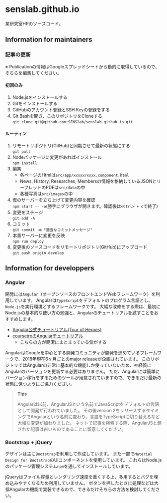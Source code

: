 # senslab.github.io

某研究室HPのソースコード。

## Information for maintainers

### 記事の更新

※ Publicationの情報はGoogleスプレッドシートから動的に取得しているので、そちらを編集してください。

#### 初回のみ

1. Node.jsをインストールする
2. Gitをインストールする
3. GitHubのアカウント登録とSSH Keyの登録をする
4. Git Bashを開き、このリポジトリをCloneする<br>`git clone git@github.com:SENSlab/senslab.github.io.git`

#### ルーティン

1. リモートリポジトリ(GitHub)と同期させて最新の状態にする<br>`git pull`
2. Nodeパッケージに変更があればインストール<br>`npm install`
3. 編集
   * 各ページのHtmlは`src/app/xxxxx/xxxx.component.html`
   * News, History, Researches, Membersの情報を格納しているJSONとリーフレットのPDFは`src/data`の中
   * 各種写真は`src/images`の中
3. 仮のサーバーを立ち上げて変更内容を確認<br>`npm start -- -o`(勝手にブラウザが開きます。確認後は`<Ctrl> + c`で終了)
4. 変更をステージ<br>`git add -A`
5. コミット<br>`git commit -m "適当なコミットメッセージ"`
6. 本番サーバーに変更を反映<br>`npm run deploy`
7. 変更後のソースコードをリモートリポジトリ(GitHub)にアップロード<br>`git push origin develop`

## Information for developpers

### Angular

開発には`Angular`（オープンソースのフロントエンドWebフレームワーク）を利用しています。
Angularは`TypeScript`をデフォルトのプログラム言語とし、`Node.js`を実行環境とするフレームワークです。
大幅な改修をする際は、最初にNode.jsの基本的な使い方の勉強と、Angularのチュートリアルを試すことをおすすめします。

* [Angular公式チュートリアル(Tour of Heroes)](https://angular.io/tutorial)
* [coursetroのAngularチュートリアル](https://coursetro.com/posts/code/154/Angular-6-Tutorial---Learn-Angular-6-in-this-Crash-Course)
  * こちらの方が簡潔にまとまっている気がする

AngularはGoogleを中心とする開発コミュニティが開発を進めているフレームワークで、2018年現在6ヶ月ごとのmajor releaseが企画されています。
このリポジトリではAngularの非常に基本的な機能しか使っていないため、神経質にAngularのバージョンを更新する必要はありません。
ただ、Angularには簡単にバージョン移行をするためのツールが用意されていますので、できるだけ最新の状態に保つようにご協力ください。

>**Tips**
>
>Angularは以前、AngularJSという名前でJavaScriptをデフォルトの言語として開発が行われていました。
>その後version 2をリリースするタイミングでAngularという名前に変わり、言語をTypeScriptに切り替えるなど大幅な変更が加わりました。
>ネットで記事を検索する際、AngularJSと題された記事は古いものであることに留意してください。

### Bootstrap + jQuery

デザインは主に`Bootstrap`を利用して作成しています。
また一部で`Material Design for Bootstrap`のUIコンポーネントを使用しています。
これらはNode.jsのパッケージ管理システム`npm`を通してインストールしています。

jQueryはファイル容量とレンダリング速度を重くする上、多用するとバグを埋め込みやすくなるため利用していません。
ボタンを押したときに処理などは大抵Angularの機能で実装できるので、できるだけそちらの方法を検討してください。
